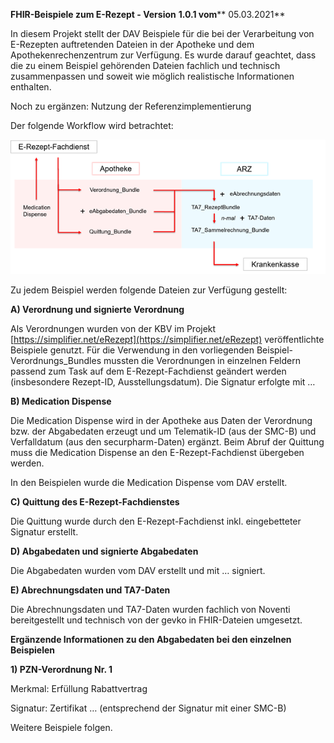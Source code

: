 **FHIR-Beispiele zum E-Rezept - Version**  **1.0.1 vom**** 05.03.2021**

In diesem Projekt stellt der DAV Beispiele für die bei der Verarbeitung von E-Rezepten auftretenden Dateien in der Apotheke und dem Apothekenrechenzentrum zur Verfügung. Es wurde darauf geachtet, dass die zu einem Beispiel gehörenden Dateien fachlich und technisch zusammenpassen und soweit wie möglich realistische Informationen enthalten.

Noch zu ergänzen: Nutzung der Referenzimplementierung

Der folgende Workflow wird betrachtet:

![workflow.png](workflow.png)

Zu jedem Beispiel werden folgende Dateien zur Verfügung gestellt:

**A) Verordnung und signierte Verordnung**

Als Verordnungen wurden von der KBV im Projekt [https://simplifier.net/eRezept](https://simplifier.net/eRezept) veröffentlichte Beispiele genutzt. Für die Verwendung in den vorliegenden Beispiel-Verordnungs\_Bundles mussten die Verordnungen in einzelnen Feldern passend zum Task auf dem E-Rezept-Fachdienst geändert werden (insbesondere Rezept-ID, Ausstellungsdatum). Die Signatur erfolgte mit …

**B) Medication Dispense**

Die Medication Dispense wird in der Apotheke aus Daten der Verordnung bzw. der Abgabedaten erzeugt und um Telematik-ID (aus der SMC-B) und Verfalldatum (aus den securpharm-Daten) ergänzt. Beim Abruf der Quittung muss die Medication Dispense an den E-Rezept-Fachdienst übergeben werden.

In den Beispielen wurde die Medication Dispense vom DAV erstellt.

**C) Quittung des E-Rezept-Fachdienstes**

Die Quittung wurde durch den E-Rezept-Fachdienst inkl. eingebetteter Signatur erstellt.

**D) Abgabedaten und signierte Abgabedaten**

Die Abgabedaten wurden vom DAV erstellt und mit … signiert.

**E) Abrechnungsdaten und TA7-Daten**

Die Abrechnungsdaten und TA7-Daten wurden fachlich von Noventi bereitgestellt und technisch von der gevko in FHIR-Dateien umgesetzt.

**Ergänzende Informationen zu den Abgabedaten bei den einzelnen Beispielen**

**1) PZN-Verordnung Nr. 1**

Merkmal: Erfüllung Rabattvertrag

Signatur: Zertifikat … (entsprechend der Signatur mit einer SMC-B)

Weitere Beispiele folgen.


